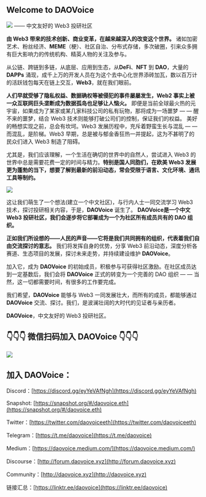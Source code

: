 ## Welcome to DAOVoice 
  
 ![](https://miro.medium.com/fit/c/131/131/1*vCnX8-nkjsJ1iyBg27EI1g.png) —— 中文友好的 Web3 投研社区 

**由 Web3 带来的技术创新、商业变革，在越来越深入的改变这个世界。**
诸如加密艺术、粉丝经济、**MEME**（梗）、社区自治、分布式存储，多次破圈，引来众多拥有巨大影响力的传统机构、精英人物的关注及参与。

从公链、跨链到多链，从底层、应用到生态，从**DeFi**、**NFT** 到 **DAO**，大量的 **DAPPs** 涌现，成千上万的开发人员在为这个去中心化世界添砖加瓦，数以百万计的活跃钱包每天在链上交互，**Web3**，就在我们眼前。

**人们早就受够了隐私权益、数据确权等被侵犯的事件屡屡发生，Web2 事实上被一众互联网巨头垄断成为数据孤岛也足够让人恼火。**
即便是当前全球最火热的元宇宙，如果成为了某家或某几家科技公司的私有玩物，那将成为一场噩梦 — — 醒不来的噩梦，结合 Web3 技术则能够打破公司们的控制，保证我们的权益。
美好的畅想实现之前，总会有坎坷。Web3 发展历程中，充斥着野蛮生长与混乱 — — 而混乱，是阶梯。Web3 早期，总是被与郁金香狂热一并提起，这为不甚明了的民众们进入 Web3 制造了阻碍。

尤其是，我们应该理解，一个生活在确切的世界中的自然人，尝试进入 Web3 的世界中总是需要花费一定的时间与精力。**特别是国人同胞们，在欧美 Web3 发展更为蓬勃的当下，想要了解到最新的前沿动态，常会受限于语言、文化环境、通讯工具等制约。**

![](https://miro.medium.com/max/1360/0*zueT7Uj7yv8_eN08)

这让我们萌生了一个想法(建立一个中文社区)，与行内人士一同交流学习 Web3 技术，探讨投研相关内容，于是，**DAOVoice** 诞生了。
**DAOVoice是一个中文 Web3 投研社区，我们会逐步将它部署成为一个为社区所有成员共有的 DAO 组织。** 

**正如我们所设想的——人民的声音——它将是我们共同拥有的组织，代表着我们自由交流探讨的意志。** 
我们将发挥自身的优势，分享 Web3 前沿动态，深度分析各赛道、生态项目的发展，探讨未来走势，并持续建设维护 **DAOVoice**。

加入它，成为 **DAOVoice** 的初始成员，积极参与可获得社区激励。在社区成员达到一定基数后，我们会将 **DAOVoice** 正式的转变为一个完善的 DAO 组织 — — 当然，这一切都需要时间，有很多的工作要完成。

我们希望，**DAOVoice** 能够与 Web3 一同发展壮大，而所有的成员，都能够通过 **DAOVoice** 交流、探讨。我们，是波澜壮阔的大时代的见证者与亲历者。

**DAOVoice**，中文友好的 Web3 投研社区。

## 👇👇👇 微信扫码加入 DAOVoice 👇👇👇

![](https://miro.medium.com/max/500/0*Z2-16sPe0dCe8wXk)

## 加入 DAOVoice：

Discord：[https://discord.gg/eyYeVAfNgh](https://discord.gg/eyYeVAfNgh)

Snapshot: [https://snapshot.org/#/daovoice.eth](https://snapshot.org/#/daovoice.eth)

Twitter：[https://twitter.com/daovoiceeth](https://twitter.com/daovoiceeth)

Telegram：[https://t.me/daovoice](https://t.me/daovoice)

Medium：[https://daovoice.medium.com/](https://daovoice.medium.com/)

Discourse：[http://forum.daovoice.xyz](http://forum.daovoice.xyz)

Community：[http://daovoice.xyz](http://daovoice.xyz)

链接汇总：[https://linktr.ee/daovoice](https://linktr.ee/daovoice)
